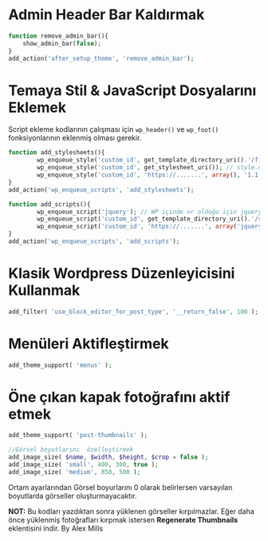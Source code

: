 # Admin Header Bar Kaldırmak
```php
function remove_admin_bar(){
    show_admin_bar(false);
}
add_action('after_setup_theme', 'remove_admin_bar');
```

# Temaya Stil & JavaScript Dosyalarını Eklemek
Script ekleme kodlarının çalışması için `wp_header()` ve `wp_foot()` fonksiyonlarının eklenmiş olması gerekir.
```php
function add_stylesheets(){
        wp_enqueue_style('custom_id', get_template_directory_uri().'/filename.css', array(), '1.1', 'all');
        wp_enqueue_style('custom_id', get_stylesheet_uri()); // style.css
        wp_enqueue_style('custom_id', 'https://.......', array(), '1.1', 'all');
}
add_action('wp_enqueue_scripts', 'add_stylesheets');
```

```php
function add_scripts(){
        wp_enqueue_script('jquery'); // WP içinde vr olduğu için jquery otomatik eklenir.
        wp_enqueue_script('custom_id', get_template_directory_uri().'/script.js', ); // script.css
        wp_enqueue_script('custom_id', 'https://.......', array('jquery'), '1.1', true); // 5. parametre true olursa script footer a eklenir.
}
add_action('wp_enqueue_scripts', 'add_scripts');
```


# Klasik Wordpress Düzenleyicisini Kullanmak
```php
add_filter( 'use_block_editor_for_post_type', '__return_false', 100 );
```


# Menüleri Aktifleştirmek
```php
add_theme_support( 'menus' );
```



# Öne çıkan kapak fotoğrafını aktif etmek
```php
add_theme_support( 'post-thumbnails' );

//Görsel boyutlarını  özelleştirmek
add_image_size( $name, $width, $height, $crop = false );
add_image_size( 'small', 400, 300, true );
add_image_size( 'medium', 850, 500 );
```

Ortam ayarlarından Görsel boyurlarını 0 olarak belirlersen varsayılan boyutlarda görseller oluşturmayacaktır.

**NOT:** Bu kodları yazdıktan sonra yüklenen görseller kırpılmazlar. Eğer daha önce yüklenmiş fotoğrafları kırpmak istersen **Regenerate Thumbnails** eklentisini indir. By Alex Mills



```php

```



```php

```
